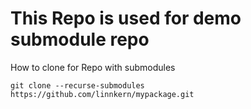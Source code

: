 # This Repo is used for demo submodule repo

How to clone for Repo with submodules
```shell
git clone --recurse-submodules https://github.com/linnkern/mypackage.git
```